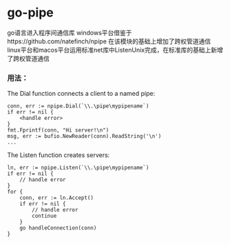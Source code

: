 # go-pipe
go语言进入程序间通信库
windows平台借鉴于https://github.com/natefinch/npipe
在该模块的基础上增加了跨权管道通信
linux平台和macos平台运用标准net库中ListenUnix完成，在标准库的基础上新增了跨权管道通信

### 用法：
The Dial function connects a client to a named pipe:


	conn, err := npipe.Dial(`\\.\pipe\mypipename`)
	if err != nil {
		<handle error>
	}
	fmt.Fprintf(conn, "Hi server!\n")
	msg, err := bufio.NewReader(conn).ReadString('\n')
	...

The Listen function creates servers:


	ln, err := npipe.Listen(`\\.\pipe\mypipename`)
	if err != nil {
		// handle error
	}
	for {
		conn, err := ln.Accept()
		if err != nil {
			// handle error
			continue
		}
		go handleConnection(conn)
	}
